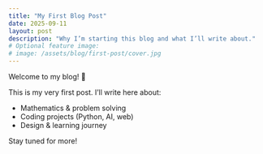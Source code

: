```yaml
---
title: "My First Blog Post"
date: 2025-09-11
layout: post
description: "Why I’m starting this blog and what I’ll write about."
# Optional feature image:
# image: /assets/blog/first-post/cover.jpg
---
```



Welcome to my blog! 🎉

This is my very first post. I’ll write here about:

- Mathematics & problem solving  
- Coding projects (Python, AI, web)  
- Design & learning journey  

Stay tuned for more!
